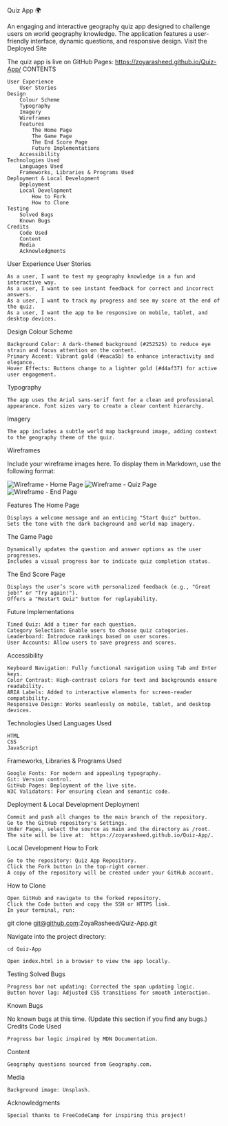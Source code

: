 Quiz App 🌍

An engaging and interactive geography quiz app designed to challenge users on world geography knowledge. The application features a user-friendly interface, dynamic questions, and responsive design.
Visit the Deployed Site

The quiz app is live on GitHub Pages: https://zoyarasheed.github.io/Quiz-App/
CONTENTS

    User Experience
        User Stories
    Design
        Colour Scheme
        Typography
        Imagery
        Wireframes
        Features
            The Home Page
            The Game Page
            The End Score Page
            Future Implementations
        Accessibility
    Technologies Used
        Languages Used
        Frameworks, Libraries & Programs Used
    Deployment & Local Development
        Deployment
        Local Development
            How to Fork
            How to Clone
    Testing
        Solved Bugs
        Known Bugs
    Credits
        Code Used
        Content
        Media
        Acknowledgments

User Experience
User Stories

    As a user, I want to test my geography knowledge in a fun and interactive way.
    As a user, I want to see instant feedback for correct and incorrect answers.
    As a user, I want to track my progress and see my score at the end of the quiz.
    As a user, I want the app to be responsive on mobile, tablet, and desktop devices.

Design
Colour Scheme

    Background Color: A dark-themed background (#252525) to reduce eye strain and focus attention on the content.
    Primary Accent: Vibrant gold (#eaca5b) to enhance interactivity and elegance.
    Hover Effects: Buttons change to a lighter gold (#d4af37) for active user engagement.

Typography

    The app uses the Arial sans-serif font for a clean and professional appearance. Font sizes vary to create a clear content hierarchy.

Imagery

    The app includes a subtle world map background image, adding context to the geography theme of the quiz.

Wireframes

Include your wireframe images here. To display them in Markdown, use the following format:

![Wireframe - Home Page](./images/1-Homepage.png)
![Wireframe - Quiz Page](./images/2-QuizPage.png)
![Wireframe - End Page](./images/3-Endpage.png)

Features
The Home Page

    Displays a welcome message and an enticing "Start Quiz" button.
    Sets the tone with the dark background and world map imagery.

The Game Page

    Dynamically updates the question and answer options as the user progresses.
    Includes a visual progress bar to indicate quiz completion status.

The End Score Page

    Displays the user’s score with personalized feedback (e.g., "Great job!" or "Try again!").
    Offers a "Restart Quiz" button for replayability.

Future Implementations

    Timed Quiz: Add a timer for each question.
    Category Selection: Enable users to choose quiz categories.
    Leaderboard: Introduce rankings based on user scores.
    User Accounts: Allow users to save progress and scores.

Accessibility

    Keyboard Navigation: Fully functional navigation using Tab and Enter keys.
    Color Contrast: High-contrast colors for text and backgrounds ensure readability.
    ARIA Labels: Added to interactive elements for screen-reader compatibility.
    Responsive Design: Works seamlessly on mobile, tablet, and desktop devices.

Technologies Used
Languages Used

    HTML
    CSS
    JavaScript

Frameworks, Libraries & Programs Used

    Google Fonts: For modern and appealing typography.
    Git: Version control.
    GitHub Pages: Deployment of the live site.
    W3C Validators: For ensuring clean and semantic code.

Deployment & Local Development
Deployment

    Commit and push all changes to the main branch of the repository.
    Go to the GitHub repository's Settings.
    Under Pages, select the source as main and the directory as /root.
    The site will be live at:  https://zoyarasheed.github.io/Quiz-App/.

Local Development
How to Fork

    Go to the repository: Quiz App Repository.
    Click the Fork button in the top-right corner.
    A copy of the repository will be created under your GitHub account.

How to Clone

    Open GitHub and navigate to the forked repository.
    Click the Code button and copy the SSH or HTTPS link.
    In your terminal, run:

git clone git@github.com:ZoyaRasheed/Quiz-App.git

Navigate into the project directory:

    cd Quiz-App

    Open index.html in a browser to view the app locally.

Testing
Solved Bugs

    Progress bar not updating: Corrected the span updating logic.
    Button hover lag: Adjusted CSS transitions for smooth interaction.

Known Bugs

No known bugs at this time.
(Update this section if you find any bugs.)
Credits
Code Used

    Progress bar logic inspired by MDN Documentation.

Content

    Geography questions sourced from Geography.com.

Media

    Background image: Unsplash.

Acknowledgments

    Special thanks to FreeCodeCamp for inspiring this project!